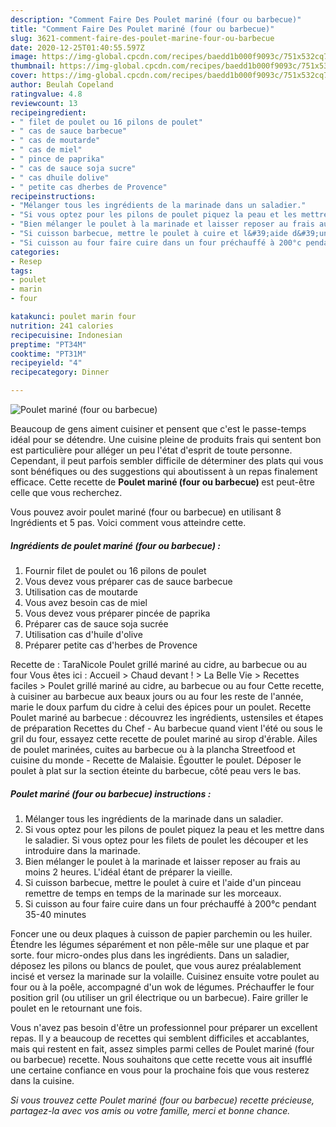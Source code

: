 ```yaml
---
description: "Comment Faire Des Poulet mariné (four ou barbecue)"
title: "Comment Faire Des Poulet mariné (four ou barbecue)"
slug: 3621-comment-faire-des-poulet-marine-four-ou-barbecue
date: 2020-12-25T01:40:55.597Z
image: https://img-global.cpcdn.com/recipes/baedd1b000f9093c/751x532cq70/poulet-marine-four-ou-barbecue-photo-principale-de-la-recette.jpg
thumbnail: https://img-global.cpcdn.com/recipes/baedd1b000f9093c/751x532cq70/poulet-marine-four-ou-barbecue-photo-principale-de-la-recette.jpg
cover: https://img-global.cpcdn.com/recipes/baedd1b000f9093c/751x532cq70/poulet-marine-four-ou-barbecue-photo-principale-de-la-recette.jpg
author: Beulah Copeland
ratingvalue: 4.8
reviewcount: 13
recipeingredient:
- " filet de poulet ou 16 pilons de poulet"
- " cas de sauce barbecue"
- " cas de moutarde"
- " cas de miel"
- " pince de paprika"
- " cas de sauce soja sucre"
- " cas dhuile dolive"
- " petite cas dherbes de Provence"
recipeinstructions:
- "Mélanger tous les ingrédients de la marinade dans un saladier."
- "Si vous optez pour les pilons de poulet piquez la peau et les mettre dans le saladier. Si vous optez pour les filets de poulet les découper et les introduire dans la marinade."
- "Bien mélanger le poulet à la marinade et laisser reposer au frais au moins 2 heures. L&#39;idéal étant de préparer la vieille."
- "Si cuisson barbecue, mettre le poulet à cuire et l&#39;aide d&#39;un pinceau remettre de temps en temps de la marinade sur les morceaux."
- "Si cuisson au four faire cuire dans un four préchauffé à 200°c pendant 35-40 minutes"
categories:
- Resep
tags:
- poulet
- marin
- four

katakunci: poulet marin four 
nutrition: 241 calories
recipecuisine: Indonesian
preptime: "PT34M"
cooktime: "PT31M"
recipeyield: "4"
recipecategory: Dinner

---
```



![Poulet mariné (four ou barbecue)](https://img-global.cpcdn.com/recipes/baedd1b000f9093c/751x532cq70/poulet-marine-four-ou-barbecue-photo-principale-de-la-recette.jpg)

Beaucoup de gens aiment cuisiner et pensent que c'est le passe-temps idéal pour se détendre. Une cuisine pleine de produits frais qui sentent bon est particulière pour alléger un peu l'état d'esprit de toute personne. Cependant, il peut parfois sembler difficile de déterminer des plats qui vous sont bénéfiques ou des suggestions qui aboutissent à un repas finalement efficace. Cette recette de <strong> Poulet mariné (four ou barbecue) </strong> est peut-être celle que vous recherchez.

<!--inarticleads1-->

Vous pouvez avoir poulet mariné (four ou barbecue) en utilisant 8 Ingrédients et 5 pas. Voici comment vous atteindre cette.

##### Ingrédients de poulet mariné (four ou barbecue) :

1. Fournir  filet de poulet ou 16 pilons de poulet
1. Vous devez vous préparer  cas de sauce barbecue
1. Utilisation  cas de moutarde
1. Vous avez besoin  cas de miel
1. Vous devez vous préparer  pincée de paprika
1. Préparer  cas de sauce soja sucrée
1. Utilisation  cas d&#39;huile d&#39;olive
1. Préparer  petite cas d&#39;herbes de Provence


Recette de : TaraNicole Poulet grillé mariné au cidre, au barbecue ou au four Vous êtes ici : Accueil &gt; Chaud devant ! &gt; La Belle Vie &gt; Recettes faciles &gt; Poulet grillé mariné au cidre, au barbecue ou au four Cette recette, à cuisiner au barbecue aux beaux jours ou au four les reste de l&#39;année, marie le doux parfum du cidre à celui des épices pour un poulet. Recette Poulet mariné au barbecue : découvrez les ingrédients, ustensiles et étapes de préparation Recettes du Chef - Au barbecue quand vient l&#39;été ou sous le gril du four, essayez cette recette de poulet mariné au sirop d&#39;érable. Ailes de poulet marinées, cuites au barbecue ou à la plancha Streetfood et cuisine du monde - Recette de Malaisie. Égoutter le poulet. Déposer le poulet à plat sur la section éteinte du barbecue, côté peau vers le bas. 

<!--inarticleads2-->

##### Poulet mariné (four ou barbecue) instructions :

1. Mélanger tous les ingrédients de la marinade dans un saladier.
1. Si vous optez pour les pilons de poulet piquez la peau et les mettre dans le saladier. Si vous optez pour les filets de poulet les découper et les introduire dans la marinade.
1. Bien mélanger le poulet à la marinade et laisser reposer au frais au moins 2 heures. L&#39;idéal étant de préparer la vieille.
1. Si cuisson barbecue, mettre le poulet à cuire et l&#39;aide d&#39;un pinceau remettre de temps en temps de la marinade sur les morceaux.
1. Si cuisson au four faire cuire dans un four préchauffé à 200°c pendant 35-40 minutes


Foncer une ou deux plaques à cuisson de papier parchemin ou les huiler. Étendre les légumes séparément et non pêle-mêle sur une plaque et par sorte. four micro-ondes plus dans les ingrédients. Dans un saladier, déposez les pilons ou blancs de poulet, que vous aurez préalablement incisé et versez la marinade sur la volaille. Cuisinez ensuite votre poulet au four ou à la poêle, accompagné d&#39;un wok de légumes. Préchauffer le four position gril (ou utiliser un gril électrique ou un barbecue). Faire griller le poulet en le retournant une fois. 

<!--inarticleads1-->

<p>
Vous n'avez pas besoin d'être un professionnel pour préparer un excellent repas. Il y a beaucoup de recettes qui semblent difficiles et accablantes, mais qui restent en fait, assez simples parmi celles de Poulet mariné (four ou barbecue) recette. Nous souhaitons que cette recette vous ait insufflé une certaine confiance en vous pour la prochaine fois que vous resterez dans la cuisine.
</p>

<p>
<i>Si vous trouvez cette Poulet mariné (four ou barbecue) recette précieuse, partagez-la avec vos amis ou votre famille, merci et bonne chance.</i>
</p>
